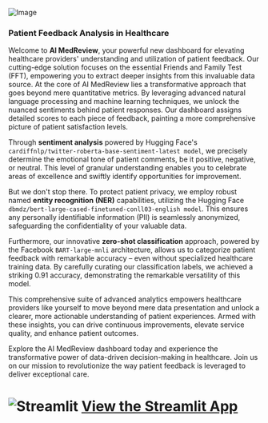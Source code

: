 ![Image](https://github.com/janduplessis883/friends-and-family-test-analysis/blob/master/images/fftestabout.png?raw=true)

### Patient Feedback Analysis in Healthcare
Welcome to **AI MedReview**, your powerful new dashboard for elevating healthcare providers' understanding and utilization of patient feedback. Our cutting-edge solution focuses on the essential Friends and Family Test (FFT), empowering you to extract deeper insights from this invaluable data source.
At the core of AI MedReview lies a transformative approach that goes beyond mere quantitative metrics. By leveraging advanced natural language processing and machine learning techniques, we unlock the nuanced sentiments behind patient responses. Our dashboard assigns detailed scores to each piece of feedback, painting a more comprehensive picture of patient satisfaction levels.

Through **sentiment analysis** powered by Hugging Face's `cardiffnlp/twitter-roberta-base-sentiment-latest model`, we precisely determine the emotional tone of patient comments, be it positive, negative, or neutral. This level of granular understanding enables you to celebrate areas of excellence and swiftly identify opportunities for improvement.

But we don't stop there. To protect patient privacy, we employ robust named **entity recognition (NER)** capabilities, utilizing the Hugging Face `dbmdz/bert-large-cased-finetuned-conll03-english model`. This ensures any personally identifiable information (PII) is seamlessly anonymized, safeguarding the confidentiality of your valuable data.

Furthermore, our innovative **zero-shot classification** approach, powered by the Facebook `BART-large-mnli` architecture, allows us to categorize patient feedback with remarkable accuracy – even without specialized healthcare training data. By carefully curating our classification labels, we achieved a striking 0.91 accuracy, demonstrating the remarkable versatility of this model.

This comprehensive suite of advanced analytics empowers healthcare providers like yourself to move beyond mere data presentation and unlock a clearer, more actionable understanding of patient experiences. Armed with these insights, you can drive continuous improvements, elevate service quality, and enhance patient outcomes.

Explore the AI MedReview dashboard today and experience the transformative power of data-driven decision-making in healthcare. Join us on our mission to revolutionize the way patient feedback is leveraged to deliver exceptional care.



# ![Streamlit](https://img.icons8.com/ios/50/streamlit.png) [View the Streamlit App](https://ai-medreview.streamlit.app)


